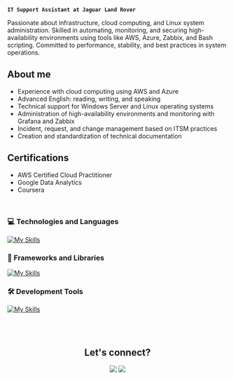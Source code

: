 


###

**`IT Support Assistant at Jaguar Land Rover`**

Passionate about infrastructure, cloud computing, and Linux system administration. Skilled in automating, monitoring, and securing high-availability environments using tools like AWS, Azure, Zabbix, and Bash scripting. Committed to performance, stability, and best practices in system operations.
###

<h2 align="left">About me</h2>

- Experience with cloud computing using AWS and Azure
- Advanced English: reading, writing, and speaking
- Technical support for Windows Server and Linux operating systems
- Administration of high-availability environments and monitoring with Grafana and Zabbix
- Incident, request, and change management based on ITSM practices
- Creation and standardization of technical documentation

<h2 align="left"> Certifications</h2>

- AWS Certified Cloud Practitioner
- Google Data Analytics
- Coursera

<br>

### 💻 Technologies and Languages
[![My Skills](https://skillicons.dev/icons?i=docker,aws)](https://skillicons.dev)

### 🚀 Frameworks and Libraries
[![My Skills](https://skillicons.dev/icons?i=react,nodejs,mysql)](https://skillicons.dev)

### 🛠️ Development Tools
[![My Skills](https://skillicons.dev/icons?i=git,github,figma,vscode)](https://skillicons.dev)

<br>
<br>

<h2 align="center">
   Let's connect? </h2>
   
<div align="center">
  <a href="https://www.linkedin.com/in/otavioaugusto855/"><img src="https://img.shields.io/badge/LinkedIn-0077B5?style=for-the-badge&logo=linkedin&logoColor=white"/></a>
  <a href="mailto:otvoaugst@gmail.com"><img src="https://img.shields.io/badge/Gmail-D14836?style=for-the-badge&logo=gmail&logoColor=white"/></a>
</div>


